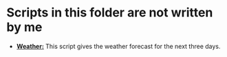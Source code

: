 # Scripts in this folder are not written by me

- **[Weather:](https://github.com/alexanderepstein/Bash-Snippets)** This script gives the weather forecast for the next three days.
